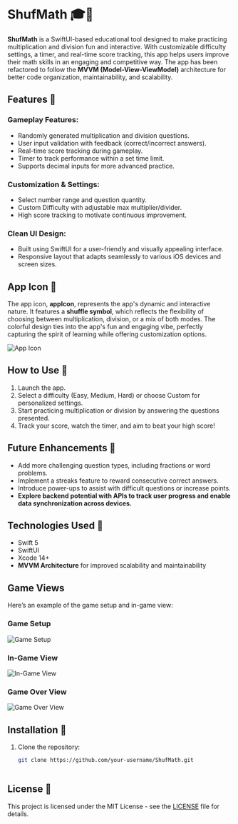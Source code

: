 # ShufMath 🎓📱

**ShufMath** is a SwiftUI-based educational tool designed to make practicing multiplication and division fun and interactive. With customizable difficulty settings, a timer, and real-time score tracking, this app helps users improve their math skills in an engaging and competitive way. The app has been refactored to follow the **MVVM (Model-View-ViewModel)** architecture for better code organization, maintainability, and scalability.

## Features 🌟

### Gameplay Features:
- Randomly generated multiplication and division questions.
- User input validation with feedback (correct/incorrect answers).
- Real-time score tracking during gameplay.
- Timer to track performance within a set time limit.
- Supports decimal inputs for more advanced practice.

### Customization & Settings:
- Select number range and question quantity.
- Custom Difficulty with adjustable max multiplier/divider.
- High score tracking to motivate continuous improvement.

### Clean UI Design:
- Built using SwiftUI for a user-friendly and visually appealing interface.
- Responsive layout that adapts seamlessly to various iOS devices and screen sizes.

## App Icon 🎨
The app icon, **appIcon**, represents the app's dynamic and interactive nature. It features a **shuffle symbol**, which reflects the flexibility of choosing between multiplication, division, or a mix of both modes. The colorful design ties into the app's fun and engaging vibe, perfectly capturing the spirit of learning while offering customization options.

![App Icon](images/appIcon.png)

## How to Use 📝
1. Launch the app.
2. Select a difficulty (Easy, Medium, Hard) or choose Custom for personalized settings.
3. Start practicing multiplication or division by answering the questions presented.
4. Track your score, watch the timer, and aim to beat your high score!

## Future Enhancements 🚀
- Add more challenging question types, including fractions or word problems.
- Implement a streaks feature to reward consecutive correct answers.
- Introduce power-ups to assist with difficult questions or increase points.
- **Explore backend potential with APIs to track user progress and enable data synchronization across devices.**

## Technologies Used 🔧
- Swift 5
- SwiftUI
- Xcode 14+
- **MVVM Architecture** for improved scalability and maintainability

## Game Views
Here’s an example of the game setup and in-game view:

### Game Setup
![Game Setup](images/start.jpg)

### In-Game View
![In-Game View](images/in-game.jpg)

### Game Over View
![Game Over View](images/game-over.jpg)

## Installation 🚀
1. Clone the repository:
   ```bash
   git clone https://github.com/your-username/ShufMath.git
      
## License 📝
This project is licensed under the MIT License - see the [LICENSE](LICENSE) file for details.
